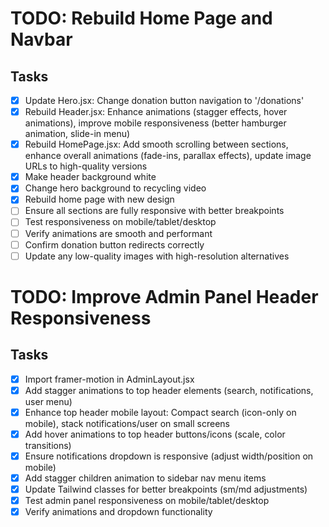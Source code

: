 # TODO: Rebuild Home Page and Navbar

## Tasks
- [x] Update Hero.jsx: Change donation button navigation to '/donations'
- [x] Rebuild Header.jsx: Enhance animations (stagger effects, hover animations), improve mobile responsiveness (better hamburger animation, slide-in menu)
- [x] Rebuild HomePage.jsx: Add smooth scrolling between sections, enhance overall animations (fade-ins, parallax effects), update image URLs to high-quality versions
- [x] Make header background white
- [x] Change hero background to recycling video
- [x] Rebuild home page with new design
- [ ] Ensure all sections are fully responsive with better breakpoints
- [ ] Test responsiveness on mobile/tablet/desktop
- [ ] Verify animations are smooth and performant
- [ ] Confirm donation button redirects correctly
- [ ] Update any low-quality images with high-resolution alternatives

# TODO: Improve Admin Panel Header Responsiveness

## Tasks
- [x] Import framer-motion in AdminLayout.jsx
- [x] Add stagger animations to top header elements (search, notifications, user menu)
- [x] Enhance top header mobile layout: Compact search (icon-only on mobile), stack notifications/user on small screens
- [x] Add hover animations to top header buttons/icons (scale, color transitions)
- [x] Ensure notifications dropdown is responsive (adjust width/position on mobile)
- [x] Add stagger children animation to sidebar nav menu items
- [x] Update Tailwind classes for better breakpoints (sm/md adjustments)
- [x] Test admin panel responsiveness on mobile/tablet/desktop
- [x] Verify animations and dropdown functionality
